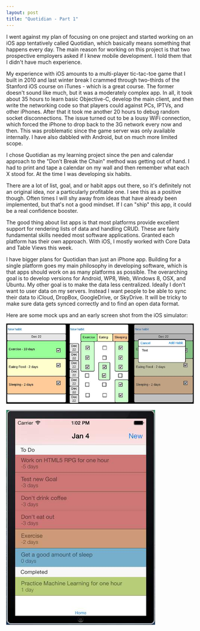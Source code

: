 ```yaml
---
layout: post
title: "Quotidian - Part 1"
---
```


I went against my plan of focusing on one project and started working on an iOS app tentatively called Quotidian, which basically means something that happens every day. The main reason for working on this project is that two prospective employers asked if I knew mobile development. I told them that I didn't have much experience.

My experience with iOS amounts to a multi-player tic-tac-toe game that I built in 2010 and last winter break I crammed through two-thirds of the Stanford iOS course on iTunes - which is a great course. The former doesn't sound like much, but it was a moderately complex app. In all, it took about 35 hours to learn basic Objective-C, develop the main client, and then write the networking code so that players could against PCs, IPTVs, and other iPhones. After that it took me another 20 hours to debug random socket disconnections. The issue turned out to be a lousy WiFi connection, which forced the iPhone to drop back to the 3G network every now and then. This was problematic since the game server was only available internally. I have also dabbled with Android, but on much more limited scope.

I chose Quotidian as my learning project since the pen and calendar approach to the "Don't Break the Chain" method was getting out of hand. I had to print and tape a calendar on my wall and then remember what each X stood for. At the time I was developing six habits.

There are a lot of list, goal, and or habit apps out there, so it's definitely not an original idea, nor a particularly profitable one. I see this as a positive though. Often times I will shy away from ideas that have already been implemented, but that's not a good mindset. If I can "ship" this app, it could be a real confidence booster.

The good thing about list apps is that most platforms provide excellent support for rendering lists of data and handling CRUD. These are fairly fundamental skills needed most software applications. Granted each platform has their own approach. With iOS, I mostly worked with Core Data and Table Views this week.

I have bigger plans for Quotidian than just an iPhone app. Building for a single platform goes my main philosophy in developing software, which is that apps should work on as many platforms as possible. The overarching goal is to develop versions for Android, WP8, Web, Windows 8, OSX, and Ubuntu. My other goal is to make the data less centralized. Ideally I don't want to user data on my servers. Instead I want people to be able to sync their data to iCloud, DropBox, GoogleDrive, or SkyDrive. It will be tricky to make sure data gets synced correctly and to find an open data format.

Here are some mock ups and an early screen shot from the iOS simulator:

![Quotidian Mocks](/images/quotidian_mocks.jpg)

![Quotidian List View Version 1](/images/quotidian_s1.jpg)